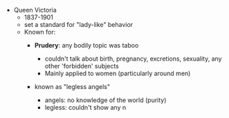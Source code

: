 - Queen Victoria
	- 1837-1901
	- set a standard for "lady-like" behavior
	- Known for: 
		- **Prudery**: any bodily topic was taboo
			- couldn't talk about birth, pregnancy, excretions, sexuality, any other 'forbidden' subjects
			- Mainly applied to women (particularly around men)

		- known as "legless angels"
			- angels: no knowledge of the world (purity)
			- legless: couldn't show any n